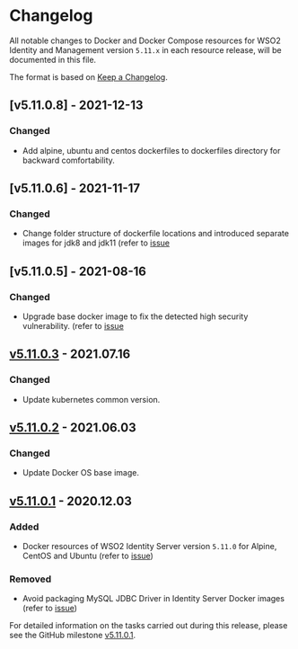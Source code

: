 # Changelog

All notable changes to Docker and Docker Compose resources for WSO2 Identity and Management version `5.11.x`
in each resource release, will be documented in this file.

The format is based on [Keep a Changelog](https://keepachangelog.com/en/1.0.0/).

## [v5.11.0.8] - 2021-12-13

### Changed
- Add alpine, ubuntu and centos dockerfiles to dockerfiles directory for backward comfortability.  

## [v5.11.0.6] - 2021-11-17

### Changed
- Change folder structure of dockerfile locations and introduced separate images for jdk8 and jdk11 (refer to [issue](https://github.com/wso2/docker-is/issues/306)


## [v5.11.0.5] - 2021-08-16

### Changed
- Upgrade base docker image to fix the detected high security vulnerability. (refer to [issue](https://github.com/wso2/docker-is/issues/299)

## [v5.11.0.3] - 2021.07.16

### Changed

- Update kubernetes common version.

## [v5.11.0.2] - 2021.06.03

### Changed

- Update Docker OS base image.

## [v5.11.0.1] - 2020.12.03

### Added

- Docker resources of WSO2 Identity Server version `5.11.0` for Alpine, CentOS and Ubuntu (refer to [issue](https://github.com/wso2/docker-is/issues/238))

### Removed

- Avoid packaging MySQL JDBC Driver in Identity Server Docker images (refer to [issue](https://github.com/wso2/docker-is/issues/242))

For detailed information on the tasks carried out during this release, please see the GitHub milestone
[v5.11.0.1](https://github.com/wso2/docker-is/milestone/22).

[v5.11.0.1]: https://github.com/wso2/docker-is/compare/v5.10.0.3...v5.11.0.1
[v5.11.0.2]: https://github.com/wso2/docker-is/compare/v5.11.0.1...v5.11.0.2
[v5.11.0.3]: https://github.com/wso2/docker-is/compare/v5.11.0.2...v5.11.0.3
